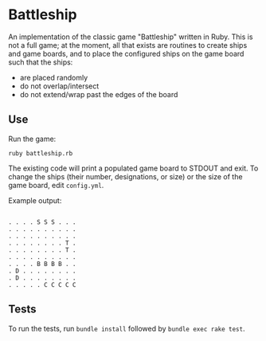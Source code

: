 # Battleship

An implementation of the classic game "Battleship" written in Ruby. This is not a full game; at the moment, all that exists are routines to create ships and game boards, and to place the configured ships on the game board such that the ships:

* are placed randomly
* do not overlap/intersect
* do not extend/wrap past the edges of the board

## Use

Run the game:

```
ruby battleship.rb
```

The existing code will print a populated game board to STDOUT and exit. To change the ships (their number, designations, or size) or the size of the game board, edit `config.yml`.

Example output:

```

. . . . S S S . . .
. . . . . . . . . .
. . . . . . . . . .
. . . . . . . . T .
. . . . . . . . T .
. . . . . . . . . .
. . . . B B B B . .
. D . . . . . . . .
. D . . . . . . . .
. . . . . C C C C C

```

## Tests

To run the tests, run `bundle install` followed by `bundle exec rake test`.
